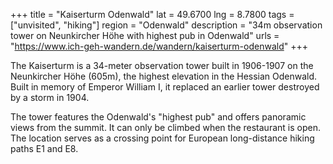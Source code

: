 +++
title = "Kaiserturm Odenwald"
lat = 49.6700
lng = 8.7800
tags = ["unvisited", "hiking"]
region = "Odenwald"
description = "34m observation tower on Neunkircher Höhe with highest pub in Odenwald"
urls = "https://www.ich-geh-wandern.de/wandern/kaiserturm-odenwald"
+++

The Kaiserturm is a 34-meter observation tower built in 1906-1907 on the Neunkircher Höhe (605m), the highest elevation in the Hessian Odenwald. Built in memory of Emperor William I, it replaced an earlier tower destroyed by a storm in 1904.

The tower features the Odenwald's "highest pub" and offers panoramic views from the summit. It can only be climbed when the restaurant is open. The location serves as a crossing point for European long-distance hiking paths E1 and E8.